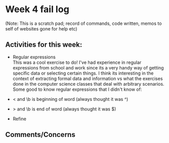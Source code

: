 # Week 4 fail log

(Note: This is a scratch pad; record of commands, code written, memos to self of websites gone for help etc)

## Activities for this week:  
- Regular expressions  
This was a cool exercise to do! I've had experience in regular expressions from school and work since its a very handy way of getting specific data or selecting certain things. I think its interesting in the context of extracting formal data and information vs what the exercises done in the computer science classes that deal with arbitrary scenarios.  
Some good to know regular expressions that I didn't know of:  
- \< and \b is beginning of word (always thought it was ^)  
- \> and \b is end of word (always thought it was $)  


- Refine



## Comments/Concerns
